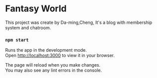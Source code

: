 # Fantasy World

This project was create by Da-ming,Cheng,
It's a blog with membership system and chatroom.

### `npm start`

Runs the app in the development mode.\
Open [http://localhost:3000](http://localhost:3000) to view it in your browser.

The page will reload when you make changes.\
You may also see any lint errors in the console.

